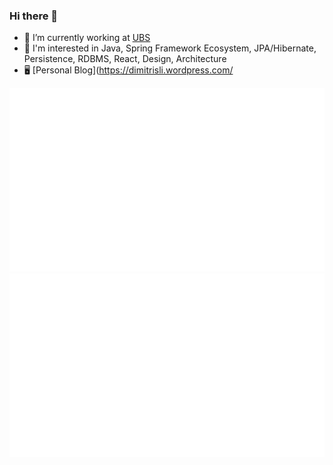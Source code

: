 ### Hi there 👋

- 💼 I’m currently working at [UBS](https://www.ubs.com/)
- 💭 I'm interested in Java, Spring Framework Ecosystem, JPA/Hibernate, Persistence, RDBMS, React, Design, Architecture
- 🖥 [Personal Blog](https://dimitrisli.wordpress.com/

<div align="center">

<a href="https://https://www.dimitriosliapis.com/">

![The languages I use](https://raw.githubusercontent.com/dimitrisli/github-stats/master/generated/languages.svg)
![My contribution history](https://raw.githubusercontent.com/dimitrisli/github-stats/master/generated/overview.svg)
</a>

</div>
